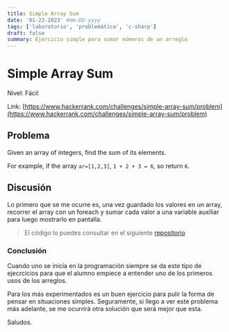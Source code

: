```yaml
---
title: Simple Array Sum
date: '01-22-2023' #mm-DD-yyyy
tags: ['laboratorio', 'problemática', 'c-sharp']
draft: false
summary: Ejercicio simple para sumar números de un arreglo
---
```


# Simple Array Sum

Nivel: Fácil

Link: [https://www.hackerrank.com/challenges/simple-array-sum/problem](https://www.hackerrank.com/challenges/simple-array-sum/problem)

## Problema

Given an array of integers, find the sum of its elements.

For example, if the array `ar=[1,2,3]`, `1 + 2 + 3 = 6`, so return `6`.

## Discusión

Lo primero que se me ocurre es, una vez guardado los valores en un array, recorrer el array con un foreach y sumar cada valor a una variable auxiliar para luego mostrarlo en pantalla.

> El código lo puedes consultar en el siguiente [repositorio](https://github.com/iiencinella/simpleArraySum)

### Conclusión

Cuando uno se inicia en la programación siempre se da este tipo de ejecrcicios para que el alumno empiece a entender uno de los primeros usos de los arreglos.

Para los más experimentados es un buen ejercicio para pulir la forma de pensar en situaciones simples.
Seguramente, si llego a ver este problema más adelante, se me ocurrirá otra solución que será mejor que esta.

Saludos.
